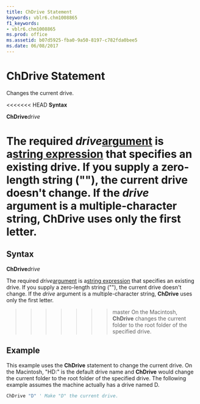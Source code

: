 ```yaml
---
title: ChDrive Statement
keywords: vblr6.chm1008865
f1_keywords:
- vblr6.chm1008865
ms.prod: office
ms.assetid: b07d5925-fba0-9a50-8197-c782fda0bee5
ms.date: 06/08/2017
---
```



# ChDrive Statement

Changes the current drive.

<<<<<<< HEAD
 **Syntax**

 **ChDrive**_drive_

The required  _drive_[argument](../../Glossary/vbe-glossary.md) is a[string expression](../../Glossary/vbe-glossary.md) that specifies an existing drive. If you supply a zero-length string (""), the current drive doesn't change. If the _drive_ argument is a multiple-character string, **ChDrive** uses only the first letter.
=======
## Syntax

**ChDrive**_drive_

The required  _drive_[argument](../../Glossary/vbe-glossary.md#argument) is a[string expression](../../Glossary/vbe-glossary.md#string-expression) that specifies an existing drive. If you supply a zero-length string (""), the current drive doesn't change. If the _drive_ argument is a multiple-character string, **ChDrive** uses only the first letter.
>>>>>>> master
On the Macintosh,  **ChDrive** changes the current folder to the root folder of the specified drive.

## Example

This example uses the  **ChDrive** statement to change the current drive. On the Macintosh, "HD:" is the default drive name and **ChDrive** would change the current folder to the root folder of the specified drive. The following example assumes the machine actually has a drive named D.


```vb
ChDrive "D" ' Make "D" the current drive. 

```


